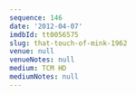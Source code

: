 ```yaml
---
sequence: 146
date: '2012-04-07'
imdbId: tt0056575
slug: that-touch-of-mink-1962
venue: null
venueNotes: null
medium: TCM HD
mediumNotes: null
---
```


